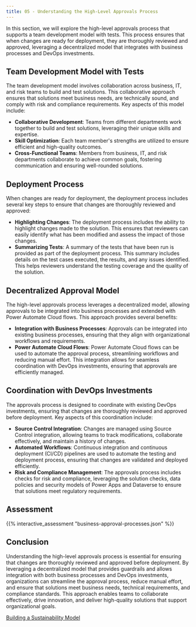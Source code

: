 ```yaml
---
title: 05 - Understanding the High-Level Approvals Process
---
```


In this section, we will explore the high-level approvals process that supports a team development model with tests. This process ensures that when changes are ready for deployment, they are thoroughly reviewed and approved, leveraging a decentralized model that integrates with business processes and DevOps investments.

## Team Development Model with Tests

The team development model involves collaboration across business, IT, and risk teams to build and test solutions. This collaborative approach ensures that solutions meet business needs, are technically sound, and comply with risk and compliance requirements. Key aspects of this model include:

- **Collaborative Development**: Teams from different departments work together to build and test solutions, leveraging their unique skills and expertise.
- **Skill Optimization**: Each team member's strengths are utilized to ensure efficient and high-quality outcomes.
- **Cross-Functional Teams**: Members from business, IT, and risk departments collaborate to achieve common goals, fostering communication and ensuring well-rounded solutions.

## Deployment Process

When changes are ready for deployment, the deployment process includes several key steps to ensure that changes are thoroughly reviewed and approved:

- **Highlighting Changes**: The deployment process includes the ability to highlight changes made to the solution. This ensures that reviewers can easily identify what has been modified and assess the impact of those changes.
- **Summarizing Tests**: A summary of the tests that have been run is provided as part of the deployment process. This summary includes details on the test cases executed, the results, and any issues identified. This helps reviewers understand the testing coverage and the quality of the solution.

## Decentralized Approval Model

The high-level approvals process leverages a decentralized model, allowing approvals to be integrated into business processes and extended with Power Automate Cloud flows. This approach provides several benefits:

- **Integration with Business Processes**: Approvals can be integrated into existing business processes, ensuring that they align with organizational workflows and requirements.
- **Power Automate Cloud Flows**: Power Automate Cloud flows can be used to automate the approval process, streamlining workflows and reducing manual effort. This integration allows for seamless coordination with DevOps investments, ensuring that approvals are efficiently managed.

## Coordination with DevOps Investments

The approvals process is designed to coordinate with existing DevOps investments, ensuring that changes are thoroughly reviewed and approved before deployment. Key aspects of this coordination include:

- **Source Control Integration**: Changes are managed using Source Control integration, allowing teams to track modifications, collaborate effectively, and maintain a history of changes.
- **Automated Workflows**: Continuous integration and continuous deployment (CI/CD) pipelines are used to automate the testing and deployment process, ensuring that changes are validated and deployed efficiently.
- **Risk and Compliance Management**: The approvals process includes checks for risk and compliance, leveraging the solution checks, data policies and security models of Power Apps and Dataverse to ensure that solutions meet regulatory requirements.

## Assessment

{{% interactive_assessment "business-approval-processes.json" %}}

## Conclusion

Understanding the high-level approvals process is essential for ensuring that changes are thoroughly reviewed and approved before deployment. By leveraging a decentralized model that provides guardrails and allows integration with both business processes and DevOps investments, organizations can streamline the approval process, reduce manual effort, and ensure that solutions meet business needs, technical requirements, and compliance standards. This approach enables teams to collaborate effectively, drive innovation, and deliver high-quality solutions that support organizational goals.

<a href="/powerfuldev-testing/learning/business-path/06-establishing-a-sustainability-model" class="btn btn--primary">Building a Sustainability Model</a>

